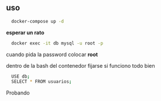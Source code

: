 ## uso

```bash
  docker-compose up -d
```

**esperar un rato**
```bash
  docker exec -it db mysql -u root -p
```

cuando pida la password colocar **root**

dentro de la bash del contenedor fijarse si funciono todo bien

```bash
  USE db;
  SELECT * FROM usuarios;
```
Probando
